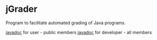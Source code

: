 # jGrader
Program to facilitate automated grading of Java programs.

[javadoc](http://mypages.valdosta.edu/dgibson/jGrader/doc/) for user - public members
[javadoc](http://mypages.valdosta.edu/dgibson/jGrader/doc_all/) for developer - all members


